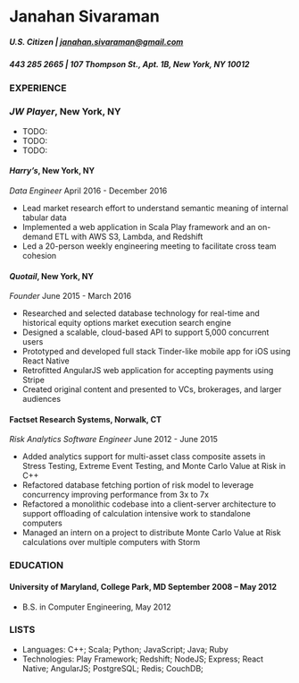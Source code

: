 # Janahan Sivaraman
##### U.S. Citizen | janahan.sivaraman@gmail.com
##### 443 285 2665 | 107 Thompson St., Apt. 1B, New York, NY 10012

### EXPERIENCE
### *JW Player*, New York, NY
* TODO:
* TODO:
* TODO:

####  *Harry’s*, New York, NY
_Data Engineer_                                                 April 2016 - December 2016
* Lead market research effort to understand semantic meaning of internal tabular data
* Implemented a web application in Scala Play framework and an on-demand ETL with AWS S3, Lambda, and Redshift
* Led a 20-person weekly engineering meeting to facilitate cross team cohesion

####  *Quotail*, New York, NY
_Founder_                                                          June 2015 - March 2016
* Researched and selected database technology for real-time and historical equity options
market execution search engine
* Designed a scalable, cloud-based API to support 5,000 concurrent users
* Prototyped and developed full stack Tinder-like mobile app for iOS using React Native
* Retrofitted AngularJS web application for accepting payments using Stripe
* Created original content and presented to VCs, brokerages, and larger audiences

####  Factset Research Systems, Norwalk, CT
_Risk Analytics Software Engineer_                                   June 2012 - June 2015
* Added analytics support for multi-asset class composite assets in Stress Testing, Extreme
Event Testing, and Monte Carlo Value at Risk in C++
* Refactored database fetching portion of risk model to leverage concurrency improving
performance from 3x to 7x
* Refactored a monolithic codebase into a client-server architecture to support offloading
of calculation intensive work to standalone computers
* Managed an intern on a project to distribute Monte Carlo Value at Risk calculations
over multiple computers with Storm

### EDUCATION
#### University of Maryland, College Park, MD September 2008 – May 2012
* B.S. in Computer Engineering, May 2012

### LISTS
* Languages:    C++; Scala; Python; JavaScript; Java; Ruby
* Technologies: Play Framework; Redshift; NodeJS; Express; React Native; AngularJS; 
                PostgreSQL; Redis; CouchDB;
